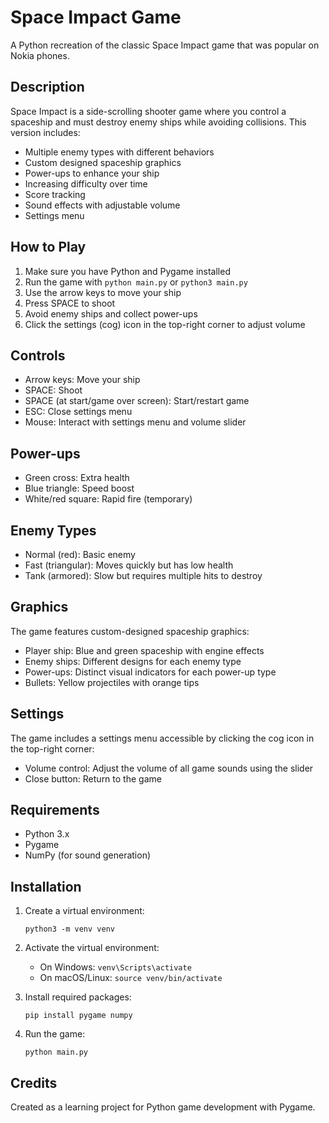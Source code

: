 # Space Impact Game

A Python recreation of the classic Space Impact game that was popular on Nokia phones.

## Description

Space Impact is a side-scrolling shooter game where you control a spaceship and must destroy enemy ships while avoiding collisions. This version includes:

- Multiple enemy types with different behaviors
- Custom designed spaceship graphics
- Power-ups to enhance your ship
- Increasing difficulty over time
- Score tracking
- Sound effects with adjustable volume
- Settings menu

## How to Play

1. Make sure you have Python and Pygame installed
2. Run the game with `python main.py` or `python3 main.py`
3. Use the arrow keys to move your ship
4. Press SPACE to shoot
5. Avoid enemy ships and collect power-ups
6. Click the settings (cog) icon in the top-right corner to adjust volume

## Controls

- Arrow keys: Move your ship
- SPACE: Shoot
- SPACE (at start/game over screen): Start/restart game
- ESC: Close settings menu
- Mouse: Interact with settings menu and volume slider

## Power-ups

- Green cross: Extra health
- Blue triangle: Speed boost
- White/red square: Rapid fire (temporary)

## Enemy Types

- Normal (red): Basic enemy
- Fast (triangular): Moves quickly but has low health
- Tank (armored): Slow but requires multiple hits to destroy

## Graphics

The game features custom-designed spaceship graphics:
- Player ship: Blue and green spaceship with engine effects
- Enemy ships: Different designs for each enemy type
- Power-ups: Distinct visual indicators for each power-up type
- Bullets: Yellow projectiles with orange tips

## Settings

The game includes a settings menu accessible by clicking the cog icon in the top-right corner:
- Volume control: Adjust the volume of all game sounds using the slider
- Close button: Return to the game

## Requirements

- Python 3.x
- Pygame
- NumPy (for sound generation)

## Installation

1. Create a virtual environment:
   ```
   python3 -m venv venv
   ```

2. Activate the virtual environment:
   - On Windows: `venv\Scripts\activate`
   - On macOS/Linux: `source venv/bin/activate`

3. Install required packages:
   ```
   pip install pygame numpy
   ```

4. Run the game:
   ```
   python main.py
   ```

## Credits

Created as a learning project for Python game development with Pygame.
